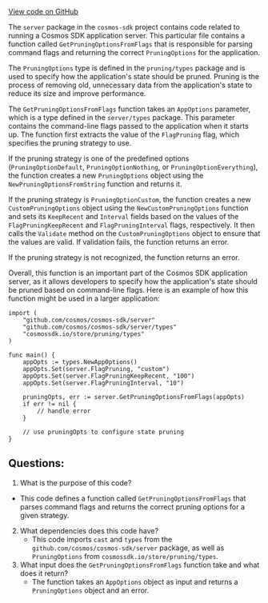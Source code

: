 [View code on GitHub](https://github.com/cosmos/cosmos-sdk.git/server/pruning.go)

The `server` package in the `cosmos-sdk` project contains code related to running a Cosmos SDK application server. This particular file contains a function called `GetPruningOptionsFromFlags` that is responsible for parsing command flags and returning the correct `PruningOptions` for the application.

The `PruningOptions` type is defined in the `pruning/types` package and is used to specify how the application's state should be pruned. Pruning is the process of removing old, unnecessary data from the application's state to reduce its size and improve performance.

The `GetPruningOptionsFromFlags` function takes an `AppOptions` parameter, which is a type defined in the `server/types` package. This parameter contains the command-line flags passed to the application when it starts up. The function first extracts the value of the `FlagPruning` flag, which specifies the pruning strategy to use.

If the pruning strategy is one of the predefined options (`PruningOptionDefault`, `PruningOptionNothing`, or `PruningOptionEverything`), the function creates a new `PruningOptions` object using the `NewPruningOptionsFromString` function and returns it.

If the pruning strategy is `PruningOptionCustom`, the function creates a new `CustomPruningOptions` object using the `NewCustomPruningOptions` function and sets its `KeepRecent` and `Interval` fields based on the values of the `FlagPruningKeepRecent` and `FlagPruningInterval` flags, respectively. It then calls the `Validate` method on the `CustomPruningOptions` object to ensure that the values are valid. If validation fails, the function returns an error.

If the pruning strategy is not recognized, the function returns an error.

Overall, this function is an important part of the Cosmos SDK application server, as it allows developers to specify how the application's state should be pruned based on command-line flags. Here is an example of how this function might be used in a larger application:

```
import (
    "github.com/cosmos/cosmos-sdk/server"
    "github.com/cosmos/cosmos-sdk/server/types"
    "cosmossdk.io/store/pruning/types"
)

func main() {
    appOpts := types.NewAppOptions()
    appOpts.Set(server.FlagPruning, "custom")
    appOpts.Set(server.FlagPruningKeepRecent, "100")
    appOpts.Set(server.FlagPruningInterval, "10")

    pruningOpts, err := server.GetPruningOptionsFromFlags(appOpts)
    if err != nil {
        // handle error
    }

    // use pruningOpts to configure state pruning
}
```
## Questions: 
 1. What is the purpose of this code?
   - This code defines a function called `GetPruningOptionsFromFlags` that parses command flags and returns the correct pruning options for a given strategy.
2. What dependencies does this code have?
   - This code imports `cast` and `types` from the `github.com/cosmos/cosmos-sdk/server` package, as well as `PruningOptions` from `cosmossdk.io/store/pruning/types`.
3. What input does the `GetPruningOptionsFromFlags` function take and what does it return?
   - The function takes an `AppOptions` object as input and returns a `PruningOptions` object and an error.